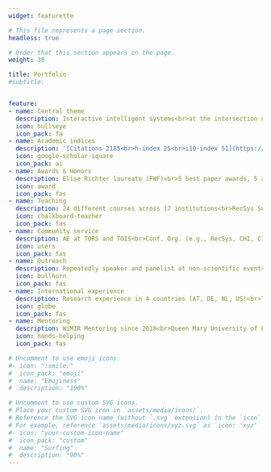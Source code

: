 ```yaml
---
widget: featurette

# This file represents a page section.
headless: true

# Order that this section appears on the page.
weight: 30

title: Portfolio
#subtitle:


feature:
- name: Central theme
  description: Interactive intelligent systems<br>at the intersection of human-centered computing, data science, and artificial intelligence
  icon: bullseye
  icon_pack: fa
- name: Academic indices
  description: '[Citations 2185<br>h-index 25<br>i10-index 51](https://scholar.google.at/citations?user=55_WwZ8AAAAJ&hl=en)'
  icon: google-scholar-square
  icon_pack: ai
- name: Awards & Honors
  description: Elise Richter laureate (FWF)<br>5 best paper awards, 5 additional nominations<br>5 awards for reviewing activities, 6 special recognitions for outstanding reviews
  icon: award
  icon_pack: fas
- name: Teaching
  description: 24 different courses across 17 institutions<br>RecSys Summer School, Italian National PhD Program of AI<br>Tutorials at UMAP and ISMIR<br>Supervision of >70 theses
  icon: chalkboard-teacher
  icon_pack: fas
- name: Community service
  description: AE at TORS and TOIS<br>Conf. Org. (e.g., RecSys, CHI, CIKM)<br>Meta-Reviewer (e.g., CHI, RecSys, SIGIR, ISMIR)<br>Reviewer for >25 journals and >100 conferences<br>Workshop Organizer
  icon: users
  icon_pack: fas
- name: Outreach
  description: Repeatedly speaker and panelist at non-scientific events (e.g., Ars Electronica Festival, Dutch Media Week, VUT Indie Days)<br>Substantial media coverage (e.g., Financial Times, El País)<br>Radio interviews (e.g., SWR 2, Ö1, FM4, NPO Radio 1)
  icon: bullhorn
  icon_pack: fas
- name: International experience
  description: Research experience in 4 countries (AT, DE, NL, US)<br>Teaching experience in 6 countries (AT, DE, IT, NL, SE, US)
  icon: globe
  icon_pack: fas
- name: Mentoring
  description: WiMIR Mentoring since 2018<br>Queen Mary University of London since 2021<br>Allyship Co-Chair at CHI 2022+2023<br>Doctoral/PhD Symposium Co-Chair at RecSys 2021+2023 and CIKM 2023
  icon: hands-helping
  icon_pack: fas

# Uncomment to use emoji icons.
#- icon: ":smile:"
#  icon_pack: "emoji"
#  name: "Emojiness"
#  description: "100%"  

# Uncomment to use custom SVG icons.
# Place your custom SVG icon in `assets/media/icons/`.
# Reference the SVG icon name (without `.svg` extension) in the `icon` field.
# For example, reference `assets/media/icons/xyz.svg` as `icon: 'xyz'`
#- icon: "your-custom-icon-name"
#  icon_pack: "custom"
#  name: "Surfing"
#  description: "90%"
---
```

